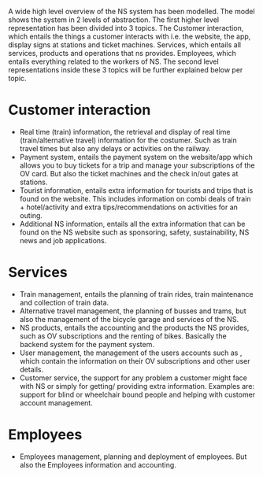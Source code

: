 A wide high level overview of the NS system has been modelled. The model shows the system in 2 levels of abstraction. The first higher level representation has been divided into 3 topics. The Customer interaction, which entails the things a customer interacts with i.e. the website, the app, display signs at stations and ticket machines. Services, which entails all services, products and operations that ns provides. Employees, which entails everything related to the workers of NS. The second level representations inside these 3 topics will be further explained below per topic.
# Customer interaction #
-	Real time (train) information, the retrieval and display of real time (train/alternative travel) information for the costumer. Such as train travel times but also any delays or activities on the railway.
-	Payment system, entails the payment system on the website/app which allows you to buy tickets for a trip and manage your subscriptions of the OV card. But also the ticket machines and the check in/out gates at stations.
-	Tourist information, entails extra information for tourists and trips that is found on the website. This includes information on combi deals of train + hotel/activity and extra tips/recommendations on activities for an outing.
-	Additional NS information, entails all the extra information that can be found on the NS website such as sponsoring, safety, sustainability, NS news and job applications.
# Services #
-	Train management, entails the planning of train rides, train maintenance and collection of train data.
-	Alternative travel management, the planning of busses and trams, but also the management of the bicycle garage and services of the NS.
-	NS products, entails the accounting and the products the NS provides, such as OV subscriptions and the renting of bikes. Basically the backend system for the payment system.
-	User management, the management of the users accounts such as , which contain the information on their OV subscriptions and other user details. 
-	Customer service, the support for any problem a customer might face with NS or simply for getting/ providing extra information. Examples are: support for blind or wheelchair bound people and helping with customer account management.
# Employees #
-	Employees management, planning and deployment of employees. But also the Employees information and accounting. 
